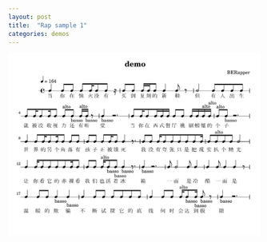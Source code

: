 ```yaml
---
layout: post
title:  "Rap sample 1"
categories: demos
---
```

<div style="align: center">
<img src="/public/img/demo1.png" alt="demo" style="zoom:70%;" />
</div>

